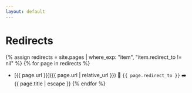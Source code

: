 ```yaml
---
layout: default
---
```


# Redirects

{% assign redirects = site.pages | where_exp: "item", "item.redirect_to != nil" %}
{% for page in redirects %}
- [{{ page.url }}]({{ page.url | relative_url }}) 🔀 `{{ page.redirect_to }}` ➡️ {{ page.title | escape }}
{% endfor %}
